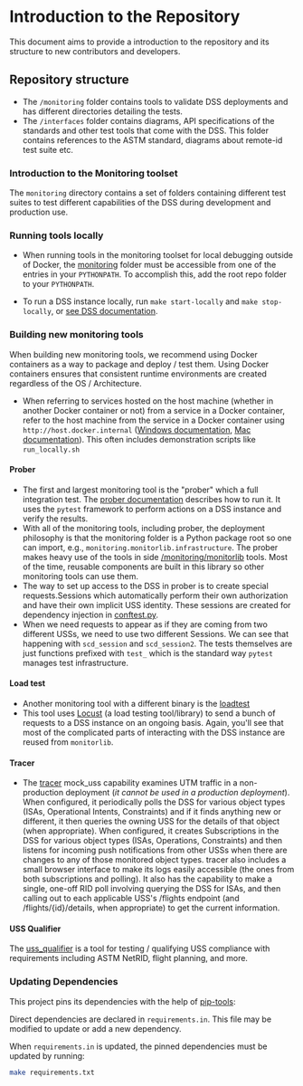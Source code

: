 # Introduction to the Repository

This document aims to provide a introduction to the repository and its structure to new contributors and developers.

## Repository structure

- The `/monitoring` folder contains tools to validate DSS deployments and has different directories detailing the tests.
- The `/interfaces` folder contains diagrams, API specifications of the standards and other test tools that come with the DSS. This folder contains references to the ASTM standard, diagrams about remote-id test suite etc.

### Introduction to the Monitoring toolset

The `monitoring` directory contains a set of folders containing different test suites to test different capabilities of the DSS during development and production use.

### Running tools locally

- When running tools in the monitoring toolset for local debugging outside of Docker, the [monitoring](monitoring) folder must be accessible from one of the entries in your `PYTHONPATH`.  To accomplish this, add the root repo folder to your `PYTHONPATH`.

- To run a DSS instance locally, run `make start-locally` and `make stop-locally`, or [see DSS documentation](https://github.com/interuss/dss/blob/master/build/dev/standalone_instance.md).

### Building new monitoring tools

When building new monitoring tools, we recommend using Docker containers as a way to package and deploy / test them. Using Docker containers ensures that consistent runtime environments are created regardless of the OS / Architecture.

- When referring to services hosted on the host machine (whether in another Docker container or not) from a service in a Docker container, refer to the host machine from the service in a Docker container using `http://host.docker.internal` ([Windows documentation](https://docs.docker.com/docker-for-windows/networking/#use-cases-and-workarounds), [Mac documentation](https://docs.docker.com/docker-for-mac/networking/#use-cases-and-workarounds)). This often includes demonstration scripts like `run_locally.sh`

#### Prober

- The first and largest monitoring tool is the "prober" which a full integration test. The [prober documentation](monitoring/prober/README.md) describes how to run it. It uses the `pytest` framework to perform actions on a DSS instance and verify the results.
- With all of the monitoring tools, including prober, the deployment philosophy is that the monitoring folder is a Python package root so one can import, e.g., `monitoring.monitorlib.infrastructure`. The prober makes heavy use of the tools in side [/monitoring/monitorlib](monitoring/monitorlib/README.md) tools. Most of the time, reusable components are built in this library so other monitoring tools can use them.
- The way to set up access to the DSS in prober is to create special requests.Sessions which automatically perform their own authorization and have their own implicit USS identity. These sessions are created for dependency injection in [conftest.py](monitoring/prober/conftest.py).
- When we need requests to appear as if they are coming from two different USSs, we need to use two different Sessions. We can see that happening with `scd_session` and `scd_session2`.  The tests themselves are just functions prefixed with `test_` which is the standard way `pytest` manages test infrastructure.

#### Load test

- Another monitoring tool with a different binary is the [loadtest](monitoring/loadtest/README.md)
- This tool uses [Locust](https://locust.io) (a load testing tool/library) to send a bunch of requests to a DSS instance on an ongoing basis.  Again, you'll see that most of the complicated parts of interacting with the DSS instance are reused from `monitorlib`.

#### Tracer

- The [tracer](monitoring/mock_uss/tracer/README.md) mock_uss capability examines UTM traffic in a non-production deployment (*it cannot be used in a production deployment*).  When configured, it periodically polls the DSS for various object types (ISAs, Operational Intents, Constraints) and if it finds anything new or different, it then queries the owning USS for the details of that object (when appropriate).  When configured, it creates Subscriptions in the DSS for various object types (ISAs, Operations, Constraints) and then listens for incoming push notifications from other USSs when there are changes to any of those monitored object types.  tracer also includes a small browser interface to make its logs easily accessible (the ones from both subscriptions and polling).  It also has the capability to make a single, one-off RID poll involving querying the DSS for ISAs, and then calling out to each applicable USS's /flights endpoint (and /flights/{id}/details, when appropriate) to get the current information.

#### USS Qualifier

The [uss_qualifier](monitoring/uss_qualifier/README.md) is a tool for testing / qualifying USS compliance with requirements including ASTM NetRID, flight planning, and more.

### Updating Dependencies

This project pins its dependencies with the help of [pip-tools](https://pypi.org/project/pip-tools/):

Direct dependencies are declared in `requirements.in`. This file may be modified to update or add a new dependency.

When `requirements.in` is updated, the pinned dependencies must be updated by running:

```bash
make requirements.txt
```
